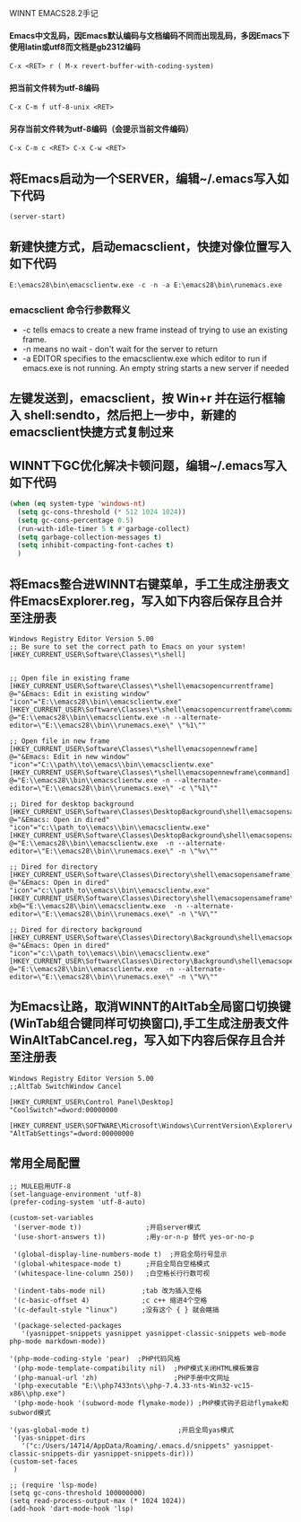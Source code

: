 WINNT EMACS28.2手记

#### Emacs中文乱码，因Emacs默认编码与文档编码不同而出现乱码，多因Emacs下使用latin或utf8而文档是gb2312编码
```lisp
C-x <RET> r ( M-x revert-buffer-with-coding-system)
```
#### 把当前文件转为utf-8编码
```lisp
C-x C-m f utf-8-unix <RET>
```

#### 另存当前文件转为utf-8编码（会提示当前文件编码）
```lisp
C-x C-m c <RET> C-x C-w <RET>
```



## 将Emacs启动为一个SERVER，编辑~/.emacs写入如下代码
```lisp
(server-start)
```

## 新建快捷方式，启动emacsclient，快捷对像位置写入如下代码
```lisp
E:\emacs28\bin\emacsclientw.exe -c -n -a E:\emacs28\bin\runemacs.exe
```
### emacsclient 命令行参数释义
* -c tells emacs to create a new frame instead of trying to use an existing frame.
* -n means no wait - don't wait for the server to return
* -a EDITOR specifies to the emacsclientw.exe which editor to run if emacs.exe is not running. An empty string starts a new server if needed

## 左键发送到，emacsclient，按 Win+r 并在运行框输入 shell:sendto，然后把上一步中，新建的emacsclient快捷方式复制过来

## WINNT下GC优化解决卡顿问题，编辑~/.emacs写入如下代码
```lisp
(when (eq system-type 'windows-nt)
  (setq gc-cons-threshold (* 512 1024 1024))
  (setq gc-cons-percentage 0.5)
  (run-with-idle-timer 5 t #'garbage-collect)
  (setq garbage-collection-messages t)
  (setq inhibit-compacting-font-caches t)
  )
```

## 将Emacs整合进WINNT右键菜单，手工生成注册表文件EmacsExplorer.reg，写入如下内容后保存且合并至注册表
```
Windows Registry Editor Version 5.00
;; Be sure to set the correct path to Emacs on your system!
[HKEY_CURRENT_USER\Software\Classes\*\shell]


;; Open file in existing frame
[HKEY_CURRENT_USER\Software\Classes\*\shell\emacsopencurrentframe]
@="&Emacs: Edit in existing window"
"icon"="E:\\emacs28\\bin\\emacsclientw.exe"
[HKEY_CURRENT_USER\Software\Classes\*\shell\emacsopencurrentframe\command]
@="E:\\emacs28\\bin\\emacsclientw.exe -n --alternate-editor=\"E:\\emacs28\\bin\\runemacs.exe\" \"%1\""

;; Open file in new frame
[HKEY_CURRENT_USER\Software\Classes\*\shell\emacsopennewframe]
@="&Emacs: Edit in new window"
"icon"="C:\\path\\to\\emacs\\bin\\emacsclientw.exe"
[HKEY_CURRENT_USER\Software\Classes\*\shell\emacsopennewframe\command]
@="E:\\emacs28\\bin\\emacsclientw.exe -n --alternate-editor=\"E:\\emacs28\\bin\\runemacs.exe\" -c \"%1\""

;; Dired for desktop background
[HKEY_CURRENT_USER\Software\Classes\DesktopBackground\shell\emacsopensameframe]
@="&Emacs: Open in dired"
"icon"="c:\\path_to\\emacs\\bin\\emacsclientw.exe"
[HKEY_CURRENT_USER\Software\Classes\DesktopBackground\shell\emacsopensameframe\command]
@="E:\\emacs28\\bin\\emacsclientw.exe  -n --alternate-editor=\"E:\\emacs28\\bin\\runemacs.exe\" -n \"%v\""

;; Dired for directory
[HKEY_CURRENT_USER\Software\Classes\Directory\shell\emacsopensameframe]
@="&Emacs: Open in dired"
"icon"="c:\\path_to\\emacs\\bin\\emacsclientw.exe"
[HKEY_CURRENT_USER\Software\Classes\Directory\shell\emacsopensameframe\command]
xb@="E:\\emacs28\\bin\\emacsclientw.exe  -n --alternate-editor=\"E:\\emacs28\\bin\\runemacs.exe\" -n \"%V\""

;; Dired for directory background
[HKEY_CURRENT_USER\Software\Classes\Directory\Background\shell\emacsopensameframe]
@="&Emacs: Open in dired"
"icon"="c:\\path_to\\emacs\\bin\\emacsclientw.exe"
[HKEY_CURRENT_USER\Software\Classes\Directory\Background\shell\emacsopensameframe\command]
@="E:\\emacs28\\bin\\emacsclientw.exe  -n --alternate-editor=\"E:\\emacs28\\bin\\runemacs.exe\" -n \"%V\""

```

## 为Emacs让路，取消WINNT的AltTab全局窗口切换键(WinTab组合键同样可切换窗口),手工生成注册表文件WinAltTabCancel.reg，写入如下内容后保存且合并至注册表
```
Windows Registry Editor Version 5.00
;;AltTab SwitchWindow Cancel

[HKEY_CURRENT_USER\Control Panel\Desktop]
"CoolSwitch"=dword:00000000

[HKEY_CURRENT_USER\SOFTWARE\Microsoft\Windows\CurrentVersion\Explorer\Advanced]
"AltTabSettings"=dword:00000000
```

## 常用全局配置
```
;; MULE启用UTF-8
(set-language-environment 'utf-8)
(prefer-coding-system 'utf-8-auto)

(custom-set-variables
 '(server-mode t))                ;开启server模式
 '(use-short-answers t))          ;用y-or-n-p 替代 yes-or-no-p

 '(global-display-line-numbers-mode t)  ;开启全局行号显示
 '(global-whitespace-mode t)      ;开启全局白空格模式
 '(whitespace-line-column 250))   ;白空格长行行数可视

 '(indent-tabs-mode nil)         ;tab 改为插入空格
 '(c-basic-offset 4)             ;c c++ 缩进4个空格
 '(c-default-style "linux")      ;没有这个 { } 就会瞎搞

 '(package-selected-packages
   '(yasnippet-snippets yasnippet yasnippet-classic-snippets web-mode php-mode markdown-mode))

'(php-mode-coding-style 'pear)  ;PHP代码风格
 '(php-mode-template-compatibility nil)  ;PHP模式关闭HTML模板兼容
 '(php-manual-url 'zh)                   ;PHP手册中文网址
 '(php-executable "E:\\php7433nts\\php-7.4.33-nts-Win32-vc15-x86\\php.exe")
 '(php-mode-hook '(subword-mode flymake-mode)) ;PHP模式钩子启动flymake和subword模式

'(yas-global-mode t)                      ;开启全局yas模式
 '(yas-snippet-dirs
   '("c:/Users/14714/AppData/Roaming/.emacs.d/snippets" yasnippet-classic-snippets-dir yasnippet-snippets-dir)))
(custom-set-faces
 )

;; (require 'lsp-mode)
(setq gc-cons-threshold 100000000)
(setq read-process-output-max (* 1024 1024))
(add-hook 'dart-mode-hook 'lsp)

```
